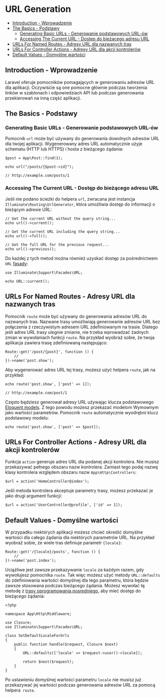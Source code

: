 # URL Generation

- [Introduction - Wprowadzenie](#introduction)
- [The Basics - Podstawy](#the-basics)
    - [Generating Basic URLs - Generowanie podstawowych URL-ów](#generating-basic-urls)
    - [Accessing The Current URL - Dostęp do bieżącego adresu URL](#accessing-the-current-url)
- [URLs For Named Routes - Adresy URL dla nazwanych tras](#urls-for-named-routes)
- [URLs For Controller Actions - Adresy URL dla akcji kontrolerów](#urls-for-controller-actions)
- [Default Values - Domyślne wartości](#default-values)

<a name="introduction"></a>
## Introduction - Wprowadzenie

Laravel oferuje pomocników pomagających w generowaniu adresów URL dla aplikacji. Oczywiście są one pomocne głównie podczas tworzenia linków w szablonach i odpowiedziach API lub podczas generowania przekierowań na inną część aplikacji.

<a name="the-basics"></a>
## The Basics - Podstawy

<a name="generating-basic-urls"></a>
### Generating Basic URLs - Generowanie podstawowych URL-ów

Pomocnik `url` może być używany do generowania dowolnych adresów URL dla twojej aplikacji. Wygenerowany adres URL automatycznie użyje schematu (HTTP lub HTTPS) i hosta z bieżącego żądania:

    $post = App\Post::find(1);

    echo url("/posts/{$post->id}");

    // http://example.com/posts/1

<a name="accessing-the-current-url"></a>
### Accessing The Current URL - Dostęp do bieżącego adresu URL

Jeśli nie podano ścieżki do helpera `url`, zwracana jest instancja `Illuminate\Routing\UrlGenerator`, która umożliwia dostęp do informacji o bieżącym adresie URL:

    // Get the current URL without the query string...
    echo url()->current();

    // Get the current URL including the query string...
    echo url()->full();

    // Get the full URL for the previous request...
    echo url()->previous();

Do każdej z tych metod można również uzyskać dostęp za pośrednictwem `URL` [fasady](/docs/{{version}}/facades):

    use Illuminate\Support\Facades\URL;

    echo URL::current();

<a name="urls-for-named-routes"></a>
## URLs For Named Routes - Adresy URL dla nazwanych tras

Pomocnik `route` może być używany do generowania adresów URL do nazwanych tras. Nazwane trasy umożliwiają generowanie adresów URL bez połączenia z rzeczywistym adresem URL zdefiniowanym na trasie. Dlatego jeśli adres URL trasy ulegnie zmianie, nie trzeba wprowadzać żadnych zmian w wywołaniach funkcji `route`. Na przykład wyobraź sobie, że twoja aplikacja zawiera trasę zdefiniowaną następująco:

    Route::get('/post/{post}', function () {
        //
    })->name('post.show');

Aby wygenerować adres URL tej trasy, możesz użyć helpera `route`, jak na przykład:

    echo route('post.show', ['post' => 1]);

    // http://example.com/post/1

Często będziesz generował adresy URL używając klucza podstawowego [Eloquent models](/docs/{{version}}/eloquent). Z tego powodu możesz przekazać modelom Wymownym jako wartości parametrów. Pomocnik `route` automatycznie wyodrębni klucz podstawowy modelu:

    echo route('post.show', ['post' => $post]);

<a name="urls-for-controller-actions"></a>
## URLs For Controller Actions - Adresy URL dla akcji kontrolerów

Funkcja `action` generuje adres URL dla podanej akcji kontrolera. Nie musisz przekazywać pełnego obszaru nazw kontrolera. Zamiast tego podaj nazwę klasy kontrolera względem obszaru nazw `App\Http\Controllers`:

    $url = action('HomeController@index');

Jeśli metoda kontrolera akceptuje parametry trasy, możesz przekazać je jako drugi argument funkcji:

    $url = action('UserController@profile', ['id' => 1]);

<a name="default-values"></a>
## Default Values - Domyślne wartości

W przypadku niektórych aplikacji możesz chcieć określić domyślne wartości dla całego żądania dla niektórych parametrów URL. Na przykład wyobraź sobie, że wiele tras definiuje parametr `{locale}`:

    Route::get('/{locale}/posts', function () {
        //
    })->name('post.index');

Uciążliwe jest zawsze przekazywanie `locale` za każdym razem, gdy wywołujesz pomocnika `route`. Tak więc możesz użyć metody `URL::defaults` do zdefiniowania wartości domyślnej dla tego parametru, która będzie zawsze stosowana podczas bieżącego żądania. Możesz wywołać tę metodę z [trasy oprogramowania posredniego](/docs/{{version}}/middleware#assigning-middleware-to-routes), aby mieć dostęp do bieżącego żądania:

    <?php

    namespace App\Http\Middleware;

    use Closure;
    use Illuminate\Support\Facades\URL;

    class SetDefaultLocaleForUrls
    {
        public function handle($request, Closure $next)
        {
            URL::defaults(['locale' => $request->user()->locale]);

            return $next($request);
        }
    }

Po ustawieniu domyślnej wartości parametru `locale` nie musisz już przekazywać jej wartości podczas generowania adresów URL za pomocą helpera` route`.